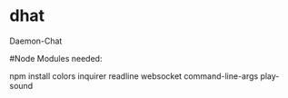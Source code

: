 # dhat
Daemon-Chat

#Node Modules needed:

npm install colors inquirer readline websocket command-line-args play-sound